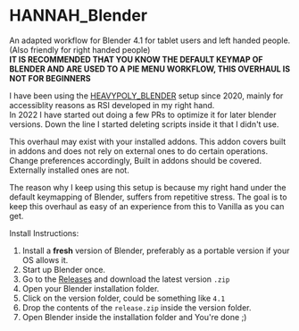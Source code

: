 # HANNAH_Blender

An adapted workflow for Blender 4.1 for tablet users and left handed people. (Also friendly for right handed people)\
**IT IS RECOMMENDED THAT YOU KNOW THE DEFAULT KEYMAP OF BLENDER AND ARE USED TO A PIE MENU WORKFLOW, THIS OVERHAUL IS NOT FOR BEGINNERS**

I have been using the [HEAVYPOLY_BLENDER](https://github.com/HEAVYPOLY/HEAVYPOLY_Blender) setup since 2020, mainly for accessiblity reasons as RSI developed in my right hand.\
In 2022 I have started out doing a few PRs to optimize it for later blender versions. Down the line I started deleting scripts inside it that I didn't use.

This overhaul may exist with your installed addons. This addon covers built in addons and does not rely on external ones to do certain operations.\
Change preferences accordingly, Built in addons should be covered. Externally installed ones are not.

The reason why I keep using this setup is because my right hand under the default keymapping of Blender, suffers from repetitive stress.
The goal is to keep this overhaul as easy of an experience from this to Vanilla as you can get.


Install Instructions:
1. Install a **fresh** version of Blender, preferably as a portable version if your OS allows it.
2. Start up Blender once.
3. Go to the [Releases](https://github.com/HannahFantasia/HANNAH_Blender/releases) and download the latest version `.zip`
4. Open your Blender installation folder.
5. Click on the version folder, could be something like `4.1`
6. Drop the contents of the `release.zip` inside the version folder.
7. Open Blender inside the installation folder and You're done ;)
